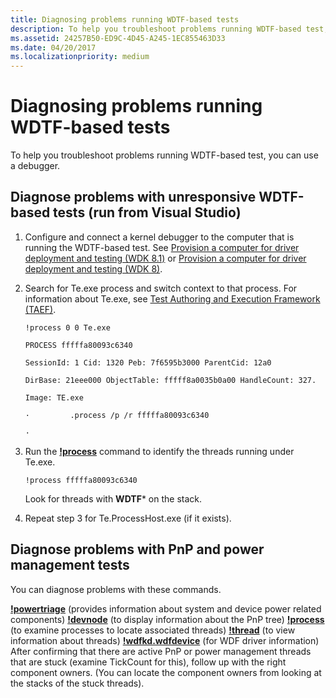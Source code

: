 ```yaml
---
title: Diagnosing problems running WDTF-based tests
description: To help you troubleshoot problems running WDTF-based test, you can use a debugger.
ms.assetid: 24257B50-ED9C-4D45-A245-1EC855463D33
ms.date: 04/20/2017
ms.localizationpriority: medium
---
```


# Diagnosing problems running WDTF-based tests


To help you troubleshoot problems running WDTF-based test, you can use a debugger.

## Diagnose problems with unresponsive WDTF-based tests (run from Visual Studio)


1.  Configure and connect a kernel debugger to the computer that is running the WDTF-based test. See [Provision a computer for driver deployment and testing (WDK 8.1)](../gettingstarted/provision-a-target-computer-wdk-8-1.md) or [Provision a computer for driver deployment and testing (WDK 8)](../gettingstarted/provision-a-target-computer-wdk-8-1.md).
2.  Search for Te.exe process and switch context to that process. For information about Te.exe, see [Test Authoring and Execution Framework (TAEF)](../taef/index.md).

    ``` syntax
    !process 0 0 Te.exe 

    PROCESS fffffa80093c6340

    SessionId: 1 Cid: 1320 Peb: 7f6595b3000 ParentCid: 12a0

    DirBase: 21eee000 ObjectTable: fffff8a0035b0a00 HandleCount: 327.

    Image: TE.exe

    ·         .process /p /r fffffa80093c6340

    ·         
    ```

3.  Run the [**!process**](../debugger/-process.md) command to identify the threads running under Te.exe.

    ``` syntax
    !process fffffa80093c6340
    ```

    Look for threads with **WDTF**\* on the stack.

4.  Repeat step 3 for Te.ProcessHost.exe (if it exists).

## Diagnose problems with PnP and power management tests


You can diagnose problems with these commands.

[**!powertriage**](../debugger/-powertriage.md) (provides information about system and device power related components)
[**!devnode**](../debugger/-devnode.md) (to display information about the PnP tree)
[**!process**](../debugger/-process.md) (to examine processes to locate associated threads)
[**!thread**](../debugger/-thread.md) (to view information about threads)
[**!wdfkd.wdfdevice**](../debugger/-wdfkd-wdfdevice.md) (for WDF driver information)
After confirming that there are active PnP or power management threads that are stuck (examine TickCount for this), follow up with the right component owners. (You can locate the component owners from looking at the stacks of the stuck threads).

 

